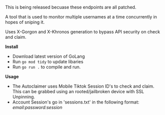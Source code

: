 This is being released becuase these endpoints are all patched.

A tool that is used to monitor multiple usernames at a time concurrently in hopes of sniping it.

Uses X-Gorgon and X-Khronos generation to bypass API security on check and claim.

**Install**
* Download latest version of GoLang																																																																									
* Run `go mod tidy` to update libaries
* Run `go run .` to compile and run.

**Usage**
* The Autoclaimer uses Mobile Tiktok Session ID's to check and claim. This can be grabbed using an rooted/jailbroken device with SSL Unpinning.
* Account Session's go in 'sessions.txt' in the following format: *email:password:session*

